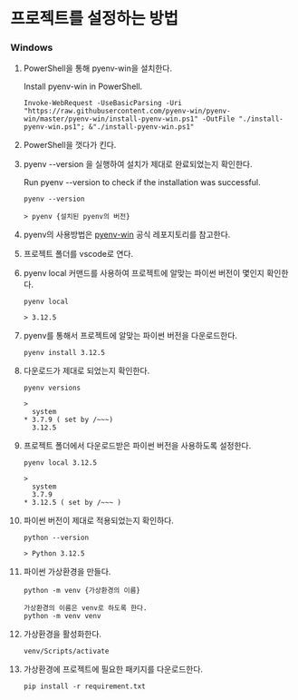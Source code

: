 # 프로젝트를 설정하는 방법

### Windows

1. PowerShell을 통해 pyenv-win을 설치한다.

    Install pyenv-win in PowerShell.
     ```pwsh
     Invoke-WebRequest -UseBasicParsing -Uri "https://raw.githubusercontent.com/pyenv-win/pyenv-win/master/pyenv-win/install-pyenv-win.ps1" -OutFile "./install-pyenv-win.ps1"; &"./install-pyenv-win.ps1"
     ```

2. PowerShell을 껏다가 킨다.

3. pyenv --version 을 실행하여 설치가 제대로 완료되었는지 확인한다.

    Run pyenv --version to check if the installation was successful.
    
    ```pwsh
    pyenv --version

    > pyenv {설치된 pyenv의 버전}
    ```
    

4. pyenv의 사용방법은 [pyenv-win](https://github.com/pyenv-win/pyenv-win) 공식 레포지토리를 참고한다.

5. 프로젝트 폴더를 vscode로 연다.

6. pyenv local 커맨드를 사용하여 프로젝트에 알맞는 파이썬 버전이 몇인지 확인한다.

    ```pwsh
    pyenv local

    > 3.12.5
    ```

7. pyenv를 통해서 프로젝트에 알맞는 파이썬 버전을 다운로드한다.

    ```pwsh
    pyenv install 3.12.5
    ```

8. 다운로드가 제대로 되었는지 확인한다.

    ```pwsh
    pyenv versions

    > 
      system
    * 3.7.9 ( set by /~~~)
      3.12.5
    ```

9. 프로젝트 폴더에서 다운로드받은 파이썬 버전을 사용하도록 설정한다.

    ```pwsh
    pyenv local 3.12.5

    > 
      system
      3.7.9
    * 3.12.5 ( set by /~~~ )
    ```

10. 파이썬 버전이 제대로 적용되었는지 확인하다.

    ```pwsh
    python --version

    > Python 3.12.5
    ```

11. 파이썬 가상환경을 만들다.

    ```pwsh
    python -m venv {가상환경의 이름}

    가상환경의 이름은 venv로 하도록 한다.
    python -m venv venv
    ```

12. 가상환경을 활성화한다. 

    ```pwsh
    venv/Scripts/activate
    ```

13. 가상환경에 프로젝트에 필요한 패키지를 다운로드한다.

    ```pwsh
    pip install -r requirement.txt
    ```